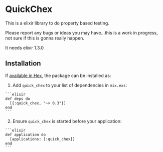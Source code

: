# QuickChex

This is a elixir library to do property based testing.

Please report any bugs or ideas you may have...this is a work in progress, not
sure if this is gonna really happen.

It needs elixir 1.3.0

## Installation

If [available in Hex](https://hex.pm/docs/publish), the package can be installed as:

  1. Add `quick_chex` to your list of dependencies in `mix.exs`:

    ```elixir
    def deps do
      [{:quick_chex, "~> 0.3"}]
    end
    ```

  2. Ensure `quick_chex` is started before your application:

    ```elixir
    def application do
      [applications: [:quick_chex]]
    end
    ```
